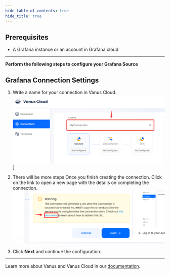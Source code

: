 ```yaml
--- 
hide_table_of_contents: true
hide_title: true
---
```


## Prerequisites

- A Grafana instance or an account in Grafana cloud

---

**Perform the following steps to configure your Grafana Source**

## Grafana Connection Settings

1. Write a name for your connection in Vanus Cloud.
    ![img.png](images/1..png)]
2. There will be more steps Once you finish creating the connection. Click on the link to open a new page with the details on completing the connection.
   ![](images/warning.png)

3. Click **Next** and continue the configuration.

---

Learn more about Vanus and Vanus Cloud in our [documentation](https://docs.vanus.ai).
